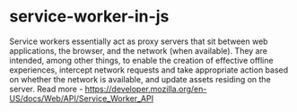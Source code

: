 # service-worker-in-js
Service workers essentially act as proxy servers that sit between web applications, the browser, and the network (when available). They are intended, among other things, to enable the creation of effective offline experiences, intercept network requests and take appropriate action based on whether the network is available, and update assets residing on the server.
Read more - https://developer.mozilla.org/en-US/docs/Web/API/Service_Worker_API

